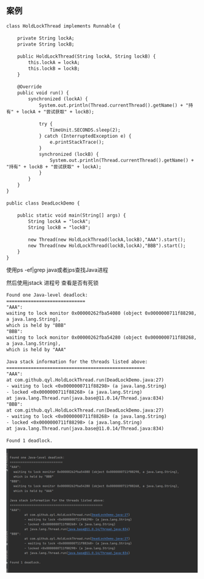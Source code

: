 案例
---

    class HoldLockThread implements Runnable {
    
        private String lockA;
        private String lockB;
    
        public HoldLockThread(String lockA, String lockB) {
            this.lockA = lockA;
            this.lockB = lockB;
        }
    
        @Override
        public void run() {
            synchronized (lockA) {
                System.out.println(Thread.currentThread().getName() + "持有" + lockA + "尝试获取" + lockB);
    
                try {
                    TimeUnit.SECONDS.sleep(2);
                } catch (InterruptedException e) {
                    e.printStackTrace();
                }
                synchronized (lockB) {
                    System.out.println(Thread.currentThread().getName() + "持有" + lockB + "尝试获取" + lockA);
                }
            }
        }
    }
    
    public class DeadLockDemo {
    
        public static void main(String[] args) {
            String lockA = "lockA";
            String lockB = "lockB";
    
            new Thread(new HoldLockThread(lockA,lockB),"AAA").start();
            new Thread(new HoldLockThread(lockB,lockA),"BBB").start();
        }
    }


使用ps -ef|grep java或者jps查找Java进程

然后使用jstack 进程号 查看是否有死锁

    Found one Java-level deadlock:
    =============================
    "AAA":
    waiting to lock monitor 0x00000262fba54080 (object 0x0000000711f88298, a java.lang.String),
    which is held by "BBB"
    "BBB":
    waiting to lock monitor 0x00000262fba54280 (object 0x0000000711f88268, a java.lang.String),
    which is held by "AAA"
    
    Java stack information for the threads listed above:
    ===================================================
    "AAA":
    at com.github.qyl.HoldLockThread.run(DeadLockDemo.java:27)
    - waiting to lock <0x0000000711f88298> (a java.lang.String)
    - locked <0x0000000711f88268> (a java.lang.String)
    at java.lang.Thread.run(java.base@11.0.14/Thread.java:834)
    "BBB":
    at com.github.qyl.HoldLockThread.run(DeadLockDemo.java:27)
    - waiting to lock <0x0000000711f88268> (a java.lang.String)
    - locked <0x0000000711f88298> (a java.lang.String)
    at java.lang.Thread.run(java.base@11.0.14/Thread.java:834)
    
    Found 1 deadlock.


![img_66.png](img_66.png)